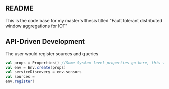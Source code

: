 ## README

This is the code base for my master's thesis titled "Fault tolerant distributed window aggregations for IOT"

## API-Driven Development

The user would register sources and queries

```scala
val props = Properties() //Some System level properties go here, this would be optional and come with a set of defaults
val env = Env.create(props)
val serviceDiscovery = env.sensors
val sources = 
env.register(
```
